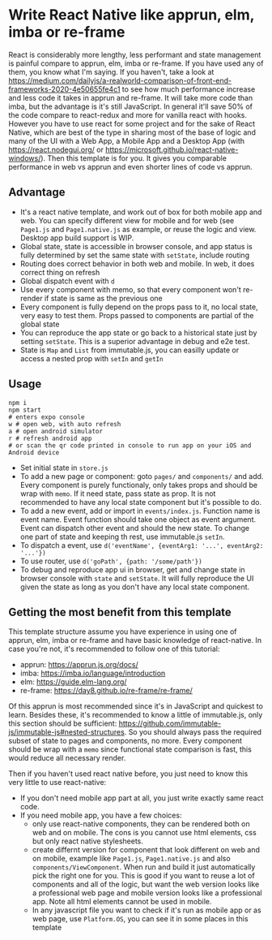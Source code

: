 # Write React Native like apprun, elm, imba or re-frame

React is considerably more lengthy, less performant and state management is painful compare to apprun, elm, imba or re-frame. If you have used any of them, you know what I'm saying. If you haven't, take a look at https://medium.com/dailyjs/a-realworld-comparison-of-front-end-frameworks-2020-4e50655fe4c1 to see how much performance increase and less code it takes in apprun and re-frame. It will take more code than imba, but the advantage is it's still JavaScript. In general it'll save 50% of the code compare to react-redux and more for vanilla react with hooks.
However you have to use react for some project and for the sake of React Native, which are best of the type in sharing most of the base of logic and many of the UI with a Web App, a Mobile App and a Desktop App (with https://react.nodegui.org/ or https://microsoft.github.io/react-native-windows/). Then this template is for you. It gives you comparable performance in web vs apprun and even shorter lines of code vs apprun.

## Advantage

- It's a react native template, and work out of box for both mobile app and web. You can specify different view for mobile and for web (see `Page1.js` and `Page1.native.js` as example, or reuse the logic and view. Desktop app build support is WIP.
- Global state, state is accessible in browser console, and app status is fully determined by set the same state with `setState`, include routing
- Routing does correct behavior in both web and mobile. In web, it does correct thing on refresh
- Global dispatch event with `d`
- Use every component with memo, so that every component won't re-render if state is same as the previous one
- Every component is fully depend on the props pass to it, no local state, very easy to test them. Props passed to components are partial of the global state
- You can reproduce the app state or go back to a historical state just by setting `setState`. This is a superior advantage in debug and e2e test.
- State is `Map` and `List` from immutable.js, you can easilly update or access a nested prop with `setIn` and `getIn`

## Usage

```
npm i
npm start
# enters expo console
w # open web, with auto refresh
a # open android simulator
r # refresh android app
# or scan the qr code printed in console to run app on your iOS and Android device
```

- Set initial state in `store.js`
- To add a new page or component: goto `pages/` and `components/` and add. Every component is purely functionaly, only takes props and should be wrap with `memo`. If it need state, pass state as prop. It is not recommended to have any local state component but it's possible to do.
- To add a new event, add or import in `events/index.js`. Function name is event name. Event function should take one object as event argument. Event can dispatch other event and should the new state. To change one part of state and keeping th rest, use immutable.js `setIn`.
- To dispatch a event, use `d('eventName', {eventArg1: '...', eventArg2: '...'})`
- To use router, use `d('goPath', {path: '/some/path'})`
- To debug and reproduce app ui in browser, get and change state in browser console with `state` and `setState`. It will fully reproduce the UI given the state as long as you don't have any local state component.

## Getting the most benefit from this template

This template structure assume you have experience in using one of apprun, elm, imba or re-frame and have basic knowledge of react-native. In case you're not, it's recommended to follow one of this tutorial:

- apprun: https://apprun.js.org/docs/
- imba: https://imba.io/language/introduction
- elm: https://guide.elm-lang.org/
- re-frame: https://day8.github.io/re-frame/re-frame/

Of this apprun is most recommended since it's in JavaScript and quickest to learn.
Besides these, it's recommended to know a little of immutable.js, only this section should be sufficient: https://github.com/immutable-js/immutable-js#nested-structures. So you should always pass the required subset of state to pages and components, no more. Every component should be wrap with a `memo` since functional state comparison is fast, this would reduce all necessary render.

Then if you haven't used react native before, you just need to know this very little to use react-native:

- If you don't need mobile app part at all, you just write exactly same react code.
- If you need mobile app, you have a few choices:
  - only use react-native components, they can be rendered both on web and on mobile. The cons is you cannot use html elements, css but only react native stylesheets.
  - create differnt version for component that look different on web and on mobile, example like `Page1.js`, `Page1.native.js` and also `components/ViewComponent`. When run and build it just automatically pick the right one for you. This is good if you want to reuse a lot of components and all of the logic, but want the web version looks like a professional web page and mobile version looks like a professional app. Note all html elements cannot be used in mobile.
  - In any javascript file you want to check if it's run as mobile app or as web page, use `Platform.OS`, you can see it in some places in this template
